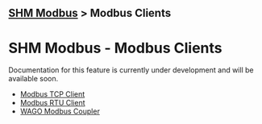 [SHM Modbus](../../index.md) > Modbus Clients
---

# SHM Modbus - Modbus Clients

Documentation for this feature is currently under development and will be available soon.

- [Modbus TCP Client](tcp/index.md)
- [Modbus RTU Client](rtu/index.md)
- [WAGO Modbus Coupler](wago/index.md)
